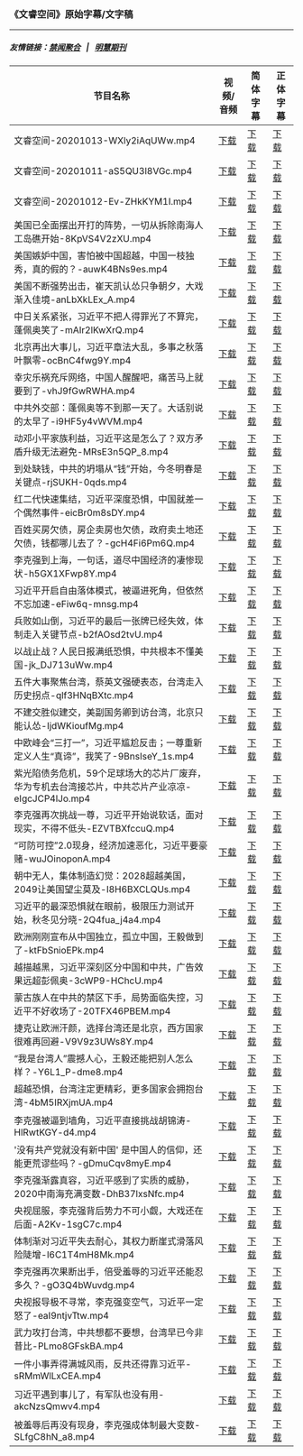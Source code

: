 ### 《文睿空间》原始字幕/文字稿
---
##### 友情链接：[禁闻聚合](https://github.com/gfw-breaker/banned-news) &nbsp;&nbsp;|&nbsp;&nbsp; [明慧期刊](https://github.com/gfw-breaker/mh-qikan) 
| 节目名称 | 视频/音频 | 简体字幕 | 正体字幕 |
|---|---|---|---|
| 文睿空间-20201013-WXly2iAqUWw.mp4 | [下载](https://y2mate.com/zh-cn/search/WXly2iAqUWw) | [下载](../channels/wenrui/_WXly2iAqUWw.srt?raw=true) | [下载](../channels/wenrui/_WXly2iAqUWw.tw.srt?raw=true) | 
| 文睿空间-20201011-aS5QU3l8VGc.mp4 | [下载](https://y2mate.com/zh-cn/search/aS5QU3l8VGc) | [下载](../channels/wenrui/_aS5QU3l8VGc.srt?raw=true) | [下载](../channels/wenrui/_aS5QU3l8VGc.tw.srt?raw=true) | 
| 文睿空间-20201012-Ev-ZHkKYM1I.mp4 | [下载](https://y2mate.com/zh-cn/search/Ev-ZHkKYM1I) | [下载](../channels/wenrui/_Ev-ZHkKYM1I.srt?raw=true) | [下载](../channels/wenrui/_Ev-ZHkKYM1I.tw.srt?raw=true) | 
| 美国已全面摆出开打的阵势，一切从拆除南海人工岛礁开始-8KpVS4V2zXU.mp4 | [下载](https://y2mate.com/zh-cn/search/8KpVS4V2zXU) | [下载](../channels/wenrui/_8KpVS4V2zXU.srt?raw=true) | [下载](../channels/wenrui/_8KpVS4V2zXU.tw.srt?raw=true) | 
| 美国嫉妒中国，害怕被中国超越，中国一枝独秀，真的假的？-auwK4BNs9es.mp4 | [下载](https://y2mate.com/zh-cn/search/auwK4BNs9es) | [下载](../channels/wenrui/_auwK4BNs9es.srt?raw=true) | [下载](../channels/wenrui/_auwK4BNs9es.tw.srt?raw=true) | 
| 美国不断强势出击，崔天凯认怂只争朝夕，大戏渐入佳境-anLbXkLEx_A.mp4 | [下载](https://y2mate.com/zh-cn/search/anLbXkLEx_A) | [下载](../channels/wenrui/_anLbXkLEx_A.srt?raw=true) | [下载](../channels/wenrui/_anLbXkLEx_A.tw.srt?raw=true) | 
| 中日关系紧张，习近平不把人得罪光了不算完，蓬佩奥笑了-mAIr2lKwXrQ.mp4 | [下载](https://y2mate.com/zh-cn/search/mAIr2lKwXrQ) | [下载](../channels/wenrui/_mAIr2lKwXrQ.srt?raw=true) | [下载](../channels/wenrui/_mAIr2lKwXrQ.tw.srt?raw=true) | 
| 北京再出大事儿，习近平章法大乱，多事之秋落叶飘零-ocBnC4fwg9Y.mp4 | [下载](https://y2mate.com/zh-cn/search/ocBnC4fwg9Y) | [下载](../channels/wenrui/_ocBnC4fwg9Y.srt?raw=true) | [下载](../channels/wenrui/_ocBnC4fwg9Y.tw.srt?raw=true) | 
| 幸灾乐祸充斥网络，中国人醒醒吧，痛苦马上就要到了-vhJ9fGwRWHA.mp4 | [下载](https://y2mate.com/zh-cn/search/vhJ9fGwRWHA) | [下载](../channels/wenrui/_vhJ9fGwRWHA.srt?raw=true) | [下载](../channels/wenrui/_vhJ9fGwRWHA.tw.srt?raw=true) | 
| 中共外交部：蓬佩奥等不到那一天了。大话别说的太早了-i9HF5y4vWVM.mp4 | [下载](https://y2mate.com/zh-cn/search/i9HF5y4vWVM) | [下载](../channels/wenrui/_i9HF5y4vWVM.srt?raw=true) | [下载](../channels/wenrui/_i9HF5y4vWVM.tw.srt?raw=true) | 
| 动邓小平家族利益，习近平这是怎么了？双方矛盾升级无法避免-MRsE3n5QP_8.mp4 | [下载](https://y2mate.com/zh-cn/search/MRsE3n5QP_8) | [下载](../channels/wenrui/_MRsE3n5QP_8.srt?raw=true) | [下载](../channels/wenrui/_MRsE3n5QP_8.tw.srt?raw=true) | 
| 到处缺钱，中共的坍塌从“钱”开始，今冬明春是关键点-rjSUKH-0qds.mp4 | [下载](https://y2mate.com/zh-cn/search/rjSUKH-0qds) | [下载](../channels/wenrui/_rjSUKH-0qds.srt?raw=true) | [下载](../channels/wenrui/_rjSUKH-0qds.tw.srt?raw=true) | 
| 红二代快速集结，习近平深度恐惧，中国就差一个偶然事件-eicBr0m8sDY.mp4 | [下载](https://y2mate.com/zh-cn/search/eicBr0m8sDY) | [下载](../channels/wenrui/_eicBr0m8sDY.srt?raw=true) | [下载](../channels/wenrui/_eicBr0m8sDY.tw.srt?raw=true) | 
| 百姓买房欠债，房企卖房也欠债，政府卖土地还欠债，钱都哪儿去了？-gcH4Fi6Pm6Q.mp4 | [下载](https://y2mate.com/zh-cn/search/gcH4Fi6Pm6Q) | [下载](../channels/wenrui/_gcH4Fi6Pm6Q.srt?raw=true) | [下载](../channels/wenrui/_gcH4Fi6Pm6Q.tw.srt?raw=true) | 
| 李克强到上海，一句话，道尽中国经济的凄惨现状-h5GX1XFwp8Y.mp4 | [下载](https://y2mate.com/zh-cn/search/h5GX1XFwp8Y) | [下载](../channels/wenrui/_h5GX1XFwp8Y.srt?raw=true) | [下载](../channels/wenrui/_h5GX1XFwp8Y.tw.srt?raw=true) | 
| 习近平开启自由落体模式，被逼进死角，但依然不忘加速-eFiw6q-mnsg.mp4 | [下载](https://y2mate.com/zh-cn/search/eFiw6q-mnsg) | [下载](../channels/wenrui/_eFiw6q-mnsg.srt?raw=true) | [下载](../channels/wenrui/_eFiw6q-mnsg.tw.srt?raw=true) | 
| 兵败如山倒，习近平的最后一张牌已经失效，体制走入关键节点-b2fAOsd2tvU.mp4 | [下载](https://y2mate.com/zh-cn/search/b2fAOsd2tvU) | [下载](../channels/wenrui/_b2fAOsd2tvU.srt?raw=true) | [下载](../channels/wenrui/_b2fAOsd2tvU.tw.srt?raw=true) | 
| 以战止战？人民日报满纸恐惧，中共根本不懂美国-jk_DJ713uWw.mp4 | [下载](https://y2mate.com/zh-cn/search/jk_DJ713uWw) | [下载](../channels/wenrui/_jk_DJ713uWw.srt?raw=true) | [下载](../channels/wenrui/_jk_DJ713uWw.tw.srt?raw=true) | 
| 五件大事聚焦台湾，蔡英文强硬表态，台湾走入历史拐点-qlf3HNqBXtc.mp4 | [下载](https://y2mate.com/zh-cn/search/qlf3HNqBXtc) | [下载](../channels/wenrui/_qlf3HNqBXtc.srt?raw=true) | [下载](../channels/wenrui/_qlf3HNqBXtc.tw.srt?raw=true) | 
| 不建交胜似建交，美副国务卿到访台湾，北京只能认怂-IjdWKioufMg.mp4 | [下载](https://y2mate.com/zh-cn/search/IjdWKioufMg) | [下载](../channels/wenrui/_IjdWKioufMg.srt?raw=true) | [下载](../channels/wenrui/_IjdWKioufMg.tw.srt?raw=true) | 
| 中欧峰会“三打一”，习近平尴尬反击；一尊重新定义人生“真谛”，我笑了-9BnsIseY_1s.mp4 | [下载](https://y2mate.com/zh-cn/search/9BnsIseY_1s) | [下载](../channels/wenrui/_9BnsIseY_1s.srt?raw=true) | [下载](../channels/wenrui/_9BnsIseY_1s.tw.srt?raw=true) | 
| 紫光陷债务危机，59个足球场大的芯片厂废弃，华为专机去台湾接芯片，中共芯片产业凉凉-eIgcJCP4lJo.mp4 | [下载](https://y2mate.com/zh-cn/search/eIgcJCP4lJo) | [下载](../channels/wenrui/_eIgcJCP4lJo.srt?raw=true) | [下载](../channels/wenrui/_eIgcJCP4lJo.tw.srt?raw=true) | 
| 李克强再次挑战一尊，习近平开始说软话，面对现实，不得不低头-EZVTBXfccuQ.mp4 | [下载](https://y2mate.com/zh-cn/search/EZVTBXfccuQ) | [下载](../channels/wenrui/_EZVTBXfccuQ.srt?raw=true) | [下载](../channels/wenrui/_EZVTBXfccuQ.tw.srt?raw=true) | 
| “可防可控”2.0现身，经济加速恶化，习近平要豪赌-wuJOinoponA.mp4 | [下载](https://y2mate.com/zh-cn/search/wuJOinoponA) | [下载](../channels/wenrui/_wuJOinoponA.srt?raw=true) | [下载](../channels/wenrui/_wuJOinoponA.tw.srt?raw=true) | 
| 朝中无人，集体制造幻觉：2028超越美国，2049让美国望尘莫及-I8H6BXCLQUs.mp4 | [下载](https://y2mate.com/zh-cn/search/I8H6BXCLQUs) | [下载](../channels/wenrui/_I8H6BXCLQUs.srt?raw=true) | [下载](../channels/wenrui/_I8H6BXCLQUs.tw.srt?raw=true) | 
| 习近平的最深恐惧就在眼前，极限压力测试开始，秋冬见分晓-2Q4fua_j4a4.mp4 | [下载](https://y2mate.com/zh-cn/search/2Q4fua_j4a4) | [下载](../channels/wenrui/_2Q4fua_j4a4.srt?raw=true) | [下载](../channels/wenrui/_2Q4fua_j4a4.tw.srt?raw=true) | 
| 欧洲刚刚宣布从中国独立，孤立中国，王毅做到了-ktFbSnioEPk.mp4 | [下载](https://y2mate.com/zh-cn/search/ktFbSnioEPk) | [下载](../channels/wenrui/_ktFbSnioEPk.srt?raw=true) | [下载](../channels/wenrui/_ktFbSnioEPk.tw.srt?raw=true) | 
| 越描越黑，习近平深刻区分中国和中共，广告效果远超彭佩奥-3cWP9-HChcU.mp4 | [下载](https://y2mate.com/zh-cn/search/3cWP9-HChcU) | [下载](../channels/wenrui/_3cWP9-HChcU.srt?raw=true) | [下载](../channels/wenrui/_3cWP9-HChcU.tw.srt?raw=true) | 
| 蒙古族人在中共的禁区下手，局势面临失控，习近平不好收场了-20TFX46PBEM.mp4 | [下载](https://y2mate.com/zh-cn/search/20TFX46PBEM) | [下载](../channels/wenrui/_20TFX46PBEM.srt?raw=true) | [下载](../channels/wenrui/_20TFX46PBEM.tw.srt?raw=true) | 
| 捷克让欧洲汗颜，选择台湾还是北京，西方国家很难再回避-V9V9z3UWs8Y.mp4 | [下载](https://y2mate.com/zh-cn/search/V9V9z3UWs8Y) | [下载](../channels/wenrui/_V9V9z3UWs8Y.srt?raw=true) | [下载](../channels/wenrui/_V9V9z3UWs8Y.tw.srt?raw=true) | 
| “我是台湾人”震撼人心，王毅还能把别人怎么样？-Y6L1_P-dme8.mp4 | [下载](https://y2mate.com/zh-cn/search/Y6L1_P-dme8) | [下载](../channels/wenrui/_Y6L1_P-dme8.srt?raw=true) | [下载](../channels/wenrui/_Y6L1_P-dme8.tw.srt?raw=true) | 
| 超越恐惧，台湾注定更精彩，更多国家会拥抱台湾-4bM5IRXjmUA.mp4 | [下载](https://y2mate.com/zh-cn/search/4bM5IRXjmUA) | [下载](../channels/wenrui/_4bM5IRXjmUA.srt?raw=true) | [下载](../channels/wenrui/_4bM5IRXjmUA.tw.srt?raw=true) | 
| 李克强被逼到墙角，习近平直接挑战胡锦涛-HlRwtKGY-d4.mp4 | [下载](https://y2mate.com/zh-cn/search/HlRwtKGY-d4) | [下载](../channels/wenrui/_HlRwtKGY-d4.srt?raw=true) | [下载](../channels/wenrui/_HlRwtKGY-d4.tw.srt?raw=true) | 
| '没有共产党就没有新中国' 是中国人的信仰，还能更荒谬些吗？-gDmuCqv8myE.mp4 | [下载](https://y2mate.com/zh-cn/search/gDmuCqv8myE) | [下载](../channels/wenrui/_gDmuCqv8myE.srt?raw=true) | [下载](../channels/wenrui/_gDmuCqv8myE.tw.srt?raw=true) | 
| 李克强渐露真容，习近平感到了实质的威胁，2020中南海充满变数-DhB37lxsNfc.mp4 | [下载](https://y2mate.com/zh-cn/search/DhB37lxsNfc) | [下载](../channels/wenrui/_DhB37lxsNfc.srt?raw=true) | [下载](../channels/wenrui/_DhB37lxsNfc.tw.srt?raw=true) | 
| 央视屈服，李克强背后势力不可小觑，大戏还在后面-A2Kv-1sgC7c.mp4 | [下载](https://y2mate.com/zh-cn/search/A2Kv-1sgC7c) | [下载](../channels/wenrui/_A2Kv-1sgC7c.srt?raw=true) | [下载](../channels/wenrui/_A2Kv-1sgC7c.tw.srt?raw=true) | 
| 体制渐对习近平失去耐心，其权力断崖式滑落风险陡增-l6C1T4mH8Mk.mp4 | [下载](https://y2mate.com/zh-cn/search/l6C1T4mH8Mk) | [下载](../channels/wenrui/_l6C1T4mH8Mk.srt?raw=true) | [下载](../channels/wenrui/_l6C1T4mH8Mk.tw.srt?raw=true) | 
| 李克强再次果断出手，倍受羞辱的习近平还能忍多久？-gO3Q4bWuvdg.mp4 | [下载](https://y2mate.com/zh-cn/search/gO3Q4bWuvdg) | [下载](../channels/wenrui/_gO3Q4bWuvdg.srt?raw=true) | [下载](../channels/wenrui/_gO3Q4bWuvdg.tw.srt?raw=true) | 
| 央视报导极不寻常，李克强变空气，习近平一定怒了-eaI9ntjvTtw.mp4 | [下载](https://y2mate.com/zh-cn/search/eaI9ntjvTtw) | [下载](../channels/wenrui/_eaI9ntjvTtw.srt?raw=true) | [下载](../channels/wenrui/_eaI9ntjvTtw.tw.srt?raw=true) | 
| 武力攻打台湾，中共想都不要想，台湾早已今非昔比-PLmo8GFskBA.mp4 | [下载](https://y2mate.com/zh-cn/search/PLmo8GFskBA) | [下载](../channels/wenrui/_PLmo8GFskBA.srt?raw=true) | [下载](../channels/wenrui/_PLmo8GFskBA.tw.srt?raw=true) | 
| 一件小事弄得满城风雨，反共还得靠习近平-sRMmWlLxCEA.mp4 | [下载](https://y2mate.com/zh-cn/search/sRMmWlLxCEA) | [下载](../channels/wenrui/_sRMmWlLxCEA.srt?raw=true) | [下载](../channels/wenrui/_sRMmWlLxCEA.tw.srt?raw=true) | 
| 习近平遇到事儿了，有军队也没有用-akcNzsQmwv4.mp4 | [下载](https://y2mate.com/zh-cn/search/akcNzsQmwv4) | [下载](../channels/wenrui/_akcNzsQmwv4.srt?raw=true) | [下载](../channels/wenrui/_akcNzsQmwv4.tw.srt?raw=true) | 
| 被羞辱后再没有现身，李克强成体制最大变数-SLfgC8hN_a8.mp4 | [下载](https://y2mate.com/zh-cn/search/SLfgC8hN_a8) | [下载](../channels/wenrui/_SLfgC8hN_a8.srt?raw=true) | [下载](../channels/wenrui/_SLfgC8hN_a8.tw.srt?raw=true) | 
